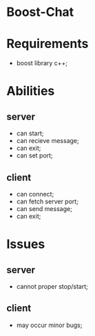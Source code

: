 # Boost-Chat

# Requirements
 - boost library c++;

# Abilities
## server
- can start;
- can recieve message;
- can exit;
- can set port;

## client
- can connect;
- can fetch server port;
- can send message;
- can exit;

# Issues
## server
- cannot proper stop/start;

## client
- may occur minor bugs;
